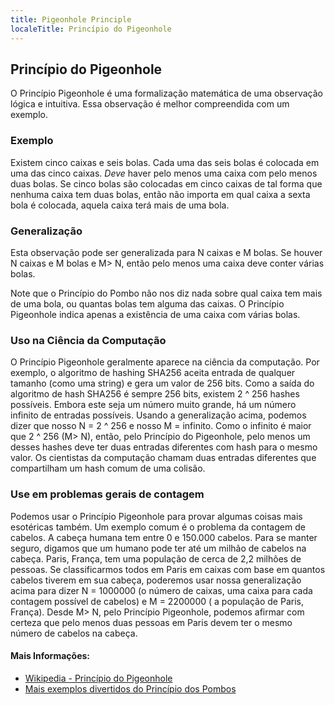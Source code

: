 ```yaml
---
title: Pigeonhole Principle
localeTitle: Princípio do Pigeonhole
---
```

## Princípio do Pigeonhole

O Princípio Pigeonhole é uma formalização matemática de uma observação lógica e intuitiva. Essa observação é melhor compreendida com um exemplo.

### Exemplo

Existem cinco caixas e seis bolas. Cada uma das seis bolas é colocada em uma das cinco caixas. _Deve_ haver pelo menos uma caixa com pelo menos duas bolas. Se cinco bolas são colocadas em cinco caixas de tal forma que nenhuma caixa tem duas bolas, então não importa em qual caixa a sexta bola é colocada, aquela caixa terá mais de uma bola.

### Generalização

Esta observação pode ser generalizada para N caixas e M bolas. Se houver N caixas e M bolas e M> N, então pelo menos uma caixa deve conter várias bolas.

Note que o Princípio do Pombo não nos diz nada sobre qual caixa tem mais de uma bola, ou quantas bolas tem alguma das caixas. O Princípio Pigeonhole indica apenas a existência de uma caixa com várias bolas.

### Uso na Ciência da Computação

O Princípio Pigeonhole geralmente aparece na ciência da computação. Por exemplo, o algoritmo de hashing SHA256 aceita entrada de qualquer tamanho (como uma string) e gera um valor de 256 bits. Como a saída do algoritmo de hash SHA256 é sempre 256 bits, existem 2 ^ 256 hashes possíveis. Embora este seja um número muito grande, há um número infinito de entradas possíveis. Usando a generalização acima, podemos dizer que nosso N = 2 ^ 256 e nosso M = infinito. Como o infinito é maior que 2 ^ 256 (M> N), então, pelo Princípio do Pigeonhole, pelo menos um desses hashes deve ter duas entradas diferentes com hash para o mesmo valor. Os cientistas da computação chamam duas entradas diferentes que compartilham um hash comum de uma colisão.

### Use em problemas gerais de contagem

Podemos usar o Princípio Pigeonhole para provar algumas coisas mais esotéricas também. Um exemplo comum é o problema da contagem de cabelos. A cabeça humana tem entre 0 e 150.000 cabelos. Para se manter seguro, digamos que um humano pode ter até um milhão de cabelos na cabeça. Paris, França, tem uma população de cerca de 2,2 milhões de pessoas. Se classificarmos todos em Paris em caixas com base em quantos cabelos tiverem em sua cabeça, poderemos usar nossa generalização acima para dizer N = 1000000 (o número de caixas, uma caixa para cada contagem possível de cabelos) e M = 2200000 ( a população de Paris, França). Desde M> N, pelo Princípio Pigeonhole, podemos afirmar com certeza que pelo menos duas pessoas em Paris devem ter o mesmo número de cabelos na cabeça.

#### Mais Informações:

*   [Wikipedia - Princípio do Pigeonhole](https://en.wikipedia.org/wiki/Pigeonhole_principle)
*   [Mais exemplos divertidos do Princípio dos Pombos](https://mindyourdecisions.com/blog/2008/11/25/16-fun-applications-of-the-pigeonhole-principle/)